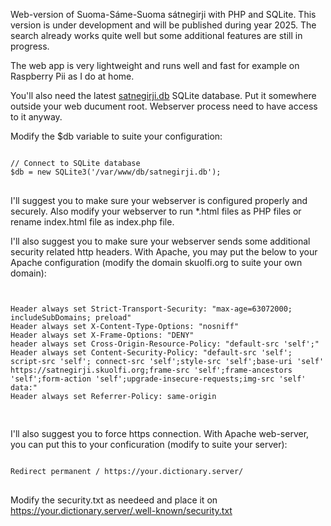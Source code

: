 Web-version of Suoma-Sáme-Suoma sátnegirji with PHP and SQLite. This version is under development and will be published during year 2025. The search already works quite well but some additional features are still in progress.

The web app is very lightweight and runs well and fast for example on Raspberry Pii as I do at home.

You'll also need the latest <a href="https://github.com/guovza/satnegirji.db">satnegirji.db</a> SQLite database. Put it somewhere outside your web ducument root. Webserver process need to have access to it anyway. 

Modify the $db variable to suite your configuration:

<pre>
<code>
// Connect to SQLite database
$db = new SQLite3('/var/www/db/satnegirji.db');
</code>
</pre>

I'll suggest you to make sure your webserver is configured properly and securely. Also modify your webserver to run *.html files as PHP files or rename index.html file as index.php file.

I'll also suggest you to make sure your webserver sends some additional security related http headers. With Apache, you may put the below to your Apache configuration (modify the domain skuolfi.org to suite your own domain):

<pre>
<code>
<IfModule headers_module>
Header always set Strict-Transport-Security: "max-age=63072000; includeSubDomains; preload"
Header always set X-Content-Type-Options: "nosniff"
Header always set X-Frame-Options: "DENY"
header always set Cross-Origin-Resource-Policy: "default-src 'self';"
Header always set Content-Security-Policy: "default-src 'self'; script-src 'self'; connect-src 'self';style-src 'self';base-uri 'self' https://satnegirji.skuolfi.org;frame-src 'self';frame-ancestors 'self';form-action 'self';upgrade-insecure-requests;img-src 'self' data:"
Header always set Referrer-Policy: same-origin
</IfModule>
</code>
</pre>

I'll also suggest you to force https connection. With Apache web-server, you can put this to your conficuration (modify to suite your server):

<pre>
<code>
Redirect permanent / https://your.dictionary.server/
</code>
</pre>

Modify the security.txt as needeed and place it on https://your.dictionary.server/.well-known/security.txt
